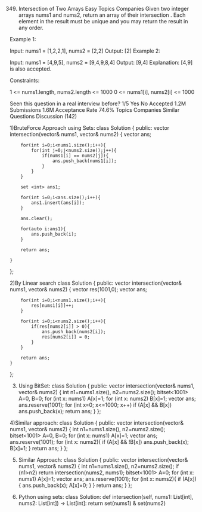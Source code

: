 349. Intersection of Two Arrays
Easy
Topics
Companies
Given two integer arrays nums1 and nums2, return an array of their 
intersection
. Each element in the result must be unique and you may return the result in any order.

 

Example 1:

Input: nums1 = [1,2,2,1], nums2 = [2,2]
Output: [2]
Example 2:

Input: nums1 = [4,9,5], nums2 = [9,4,9,8,4]
Output: [9,4]
Explanation: [4,9] is also accepted.
 

Constraints:

1 <= nums1.length, nums2.length <= 1000
0 <= nums1[i], nums2[i] <= 1000

Seen this question in a real interview before?
1/5
Yes
No
Accepted
1.2M
Submissions
1.6M
Acceptance Rate
74.6%
Topics
Companies
Similar Questions
Discussion (142)

1)BruteForce Approach using Sets:
class Solution {
public:
    vector<int> intersection(vector<int>& nums1, vector<int>& nums2) {
        vector <int> ans;

        for(int i=0;i<nums1.size();i++){
            for(int j=0;j<nums2.size();j++){
                if(nums1[i] == nums2[j]){
                    ans.push_back(nums1[i]);
                }
            }
        }

        set <int> ans1;

        for(int i=0;i<ans.size();i++){
            ans1.insert(ans[i]);
        }

        ans.clear();

        for(auto i:ans1){
            ans.push_back(i);
        }

        return ans;

    }
};

2)By Linear search
class Solution {
public:
    vector<int> intersection(vector<int>& nums1, vector<int>& nums2) {
        vector <int> res(1001,0);
        vector <int> ans;

        for(int i=0;i<nums1.size();i++){
            res[nums1[i]]++;
        }

        for(int i=0;i<nums2.size();i++){
            if(res[nums2[i]] > 0){
                ans.push_back(nums2[i]);
                res[nums2[i]] = 0;
            }
        }

        return ans;
    }
};

3) Using BitSet:
class Solution {
public:
    vector<int> intersection(vector<int>& nums1, vector<int>& nums2) {
        int n1=nums1.size(), n2=nums2.size();
        bitset<1001> A=0, B=0;
        for (int x: nums1) A[x]=1;
        for (int x: nums2) B[x]=1;
        vector<int> ans;
        ans.reserve(1001);
        for (int x=0; x<=1000; x++)
            if (A[x] && B[x]) ans.push_back(x);
        return ans;
    }
};

4)Similar approach:
class Solution {
public:
    vector<int> intersection(vector<int>& nums1, vector<int>& nums2) {
        int n1=nums1.size(), n2=nums2.size();
        bitset<1001> A=0, B=0;
        for (int x: nums1) A[x]=1;
        vector<int> ans;
        ans.reserve(1001);
        for (int x: nums2){
            if (A[x] && !B[x]) ans.push_back(x);
            B[x]=1;
        }
        return ans;
    }
};

5) Similar Approach:
class Solution {
public:
    vector<int> intersection(vector<int>& nums1, vector<int>& nums2) {
        int n1=nums1.size(), n2=nums2.size();
        if (n1>n2) return intersection(nums2, nums1);
        bitset<1001> A=0;
        for (int x: nums1) A[x]=1;
        vector<int> ans;
        ans.reserve(1001);
        for (int x: nums2){
            if (A[x]) {
                ans.push_back(x);
                A[x]=0;
            }
        }
        return ans;
    }
};

6) Python using sets:
class Solution:
    def intersection(self, nums1: List[int], nums2: List[int]) -> List[int]:
        return set(nums1) & set(nums2)